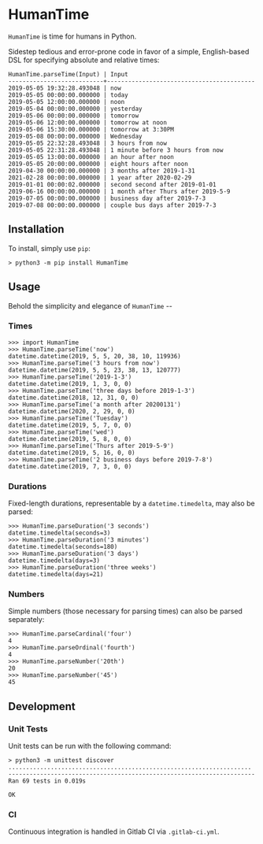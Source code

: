 
# HumanTime
`HumanTime` is time for humans in Python.

Sidestep tedious and error-prone code in favor of a simple, English-based DSL for specifying absolute and relative times:

    HumanTime.parseTime(Input) | Input
    ---------------------------+------------------------------------------
	2019-05-05 19:32:28.493048 | now
	2019-05-05 00:00:00.000000 | today
	2019-05-05 12:00:00.000000 | noon
	2019-05-04 00:00:00.000000 | yesterday
	2019-05-06 00:00:00.000000 | tomorrow
	2019-05-06 12:00:00.000000 | tomorrow at noon
	2019-05-06 15:30:00.000000 | tomorrow at 3:30PM
	2019-05-08 00:00:00.000000 | Wednesday
	2019-05-05 22:32:28.493048 | 3 hours from now
	2019-05-05 22:31:28.493048 | 1 minute before 3 hours from now
	2019-05-05 13:00:00.000000 | an hour after noon
	2019-05-05 20:00:00.000000 | eight hours after noon
	2019-04-30 00:00:00.000000 | 3 months after 2019-1-31
	2021-02-28 00:00:00.000000 | 1 year after 2020-02-29
	2019-01-01 00:00:02.000000 | second second after 2019-01-01
	2019-06-16 00:00:00.000000 | 1 month after Thurs after 2019-5-9
	2019-07-05 00:00:00.000000 | business day after 2019-7-3
	2019-07-08 00:00:00.000000 | couple bus days after 2019-7-3

## Installation
To install, simply use `pip`:

	> python3 -m pip install HumanTime

## Usage
Behold the simplicity and elegance of `HumanTime` --

### Times
	>>> import HumanTime
	>>> HumanTime.parseTime('now')
	datetime.datetime(2019, 5, 5, 20, 38, 10, 119936)
	>>> HumanTime.parseTime('3 hours from now')
	datetime.datetime(2019, 5, 5, 23, 38, 13, 120777)
	>>> HumanTime.parseTime('2019-1-3')
	datetime.datetime(2019, 1, 3, 0, 0)
	>>> HumanTime.parseTime('three days before 2019-1-3')
	datetime.datetime(2018, 12, 31, 0, 0)
	>>> HumanTime.parseTime('a month after 20200131')
	datetime.datetime(2020, 2, 29, 0, 0)
	>>> HumanTime.parseTime('Tuesday')
	datetime.datetime(2019, 5, 7, 0, 0)
	>>> HumanTime.parseTime('wed')
	datetime.datetime(2019, 5, 8, 0, 0)
	>>> HumanTime.parseTime('Thurs after 2019-5-9')
	datetime.datetime(2019, 5, 16, 0, 0)
	>>> HumanTime.parseTime('2 business days before 2019-7-8')
	datetime.datetime(2019, 7, 3, 0, 0)

### Durations
Fixed-length durations, representable by a `datetime.timedelta`, may also be parsed:

	>>> HumanTime.parseDuration('3 seconds')
	datetime.timedelta(seconds=3)
	>>> HumanTime.parseDuration('3 minutes')
	datetime.timedelta(seconds=180)
	>>> HumanTime.parseDuration('3 days')
	datetime.timedelta(days=3)
	>>> HumanTime.parseDuration('three weeks')
	datetime.timedelta(days=21)

### Numbers
Simple numbers (those necessary for parsing times) can also be parsed separately:

	>>> HumanTime.parseCardinal('four')
	4
	>>> HumanTime.parseOrdinal('fourth')
	4
	>>> HumanTime.parseNumber('20th')
	20
	>>> HumanTime.parseNumber('45')
	45

## Development

### Unit Tests
Unit tests can be run with the following command:

    > python3 -m unittest discover
	.....................................................................
	----------------------------------------------------------------------
	Ran 69 tests in 0.019s

	OK

### CI
Continuous integration is handled in Gitlab CI via `.gitlab-ci.yml`.
